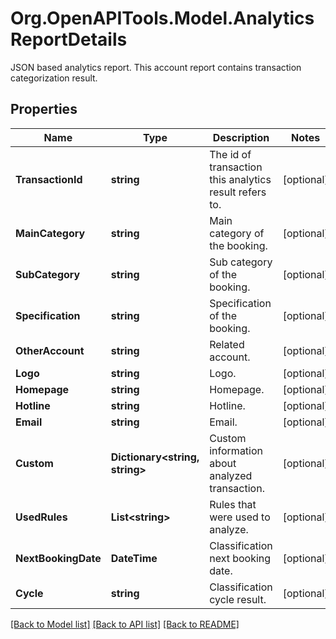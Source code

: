 # Org.OpenAPITools.Model.AnalyticsReportDetails
JSON based analytics report. This account report contains transaction categorization result. 

## Properties

Name | Type | Description | Notes
------------ | ------------- | ------------- | -------------
**TransactionId** | **string** | The id of transaction this analytics result refers to. | [optional] 
**MainCategory** | **string** | Main category of the booking. | [optional] 
**SubCategory** | **string** | Sub category of the booking. | [optional] 
**Specification** | **string** | Specification of the booking. | [optional] 
**OtherAccount** | **string** | Related account. | [optional] 
**Logo** | **string** | Logo. | [optional] 
**Homepage** | **string** | Homepage. | [optional] 
**Hotline** | **string** | Hotline. | [optional] 
**Email** | **string** | Email. | [optional] 
**Custom** | **Dictionary&lt;string, string&gt;** | Custom information about analyzed transaction. | [optional] 
**UsedRules** | **List&lt;string&gt;** | Rules that were used to analyze. | [optional] 
**NextBookingDate** | **DateTime** | Classification next booking date. | [optional] 
**Cycle** | **string** | Classification cycle result. | [optional] 

[[Back to Model list]](../README.md#documentation-for-models) [[Back to API list]](../README.md#documentation-for-api-endpoints) [[Back to README]](../README.md)

